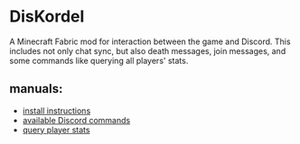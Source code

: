 # DisKordel

A Minecraft Fabric mod for interaction between the game and Discord.
This includes not only chat sync, but also death messages, join messages, and some commands like querying all players' stats.

## manuals:

- [install instructions](manual/install_instructions.md)
- [available Discord commands](manual/commands.md)
- [query player stats](manual/queryable_stats.md)
